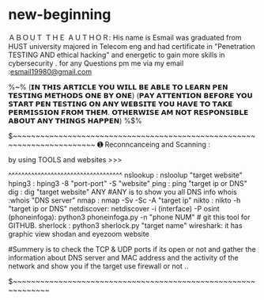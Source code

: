 # new-beginning

ＡＢＯＵＴ ＴＨＥ ＡＵＴＨＯＲ: His name is Esmail was graduated from HUST university 
majored in Telecom eng and had certificate in "Penetration TESTING AND ethical hacking"
and energetic to gain more skills in cybersecurity . for any Questions pm me via my email 
:esmail19980@gmail.com 


%~%
(𝗜𝗡 𝗧𝗛𝗜𝗦 𝗔𝗥𝗧𝗜𝗖𝗟𝗘 𝗬𝗢𝗨 𝗪𝗜𝗟𝗟 𝗕𝗘 𝗔𝗕𝗟𝗘 𝗧𝗢 𝗟𝗘𝗔𝗥𝗡 𝗣𝗘𝗡 𝗧𝗘𝗦𝗧𝗜𝗡𝗚 𝗠𝗘𝗧𝗛𝗢𝗗𝗦 𝗢𝗡𝗘 𝗕𝗬 𝗢𝗡𝗘)
(𝗣𝗔𝗬 𝗔𝗧𝗧𝗘𝗡𝗧𝗜𝗢𝗡 𝗕𝗘𝗙𝗢𝗥𝗘 𝗬𝗢𝗨 𝗦𝗧𝗔𝗥𝗧 𝗣𝗘𝗡 𝗧𝗘𝗦𝗧𝗜𝗡𝗚 𝗢𝗡 𝗔𝗡𝗬 𝗪𝗘𝗕𝗦𝗜𝗧𝗘 𝗬𝗢𝗨 𝗛𝗔𝗩𝗘 𝗧𝗢 𝗧𝗔𝗞𝗘 𝗣𝗘𝗥𝗠𝗜𝗦𝗦𝗜𝗢𝗡 𝗙𝗥𝗢𝗠 𝗧𝗛𝗘𝗠.
𝗢𝗧𝗛𝗘𝗥𝗪𝗜𝗦𝗘 𝗔𝗠 𝗡𝗢𝗧 𝗥𝗘𝗦𝗣𝗢𝗡𝗦𝗜𝗕𝗟𝗘 𝗔𝗕𝗢𝗨𝗧 𝗔𝗡𝗬 𝗧𝗛𝗜𝗡𝗚𝗦 𝗛𝗔𝗣𝗣𝗘𝗡)
%$%


$~~~~~~~~~~~~~~~~~~~~~~~~~~~~~~~~~~~~~~~~~~~~~~~~~~~~~~~~~~~~~~~~~~~~~~~~
➊ Reconncanceing and Scanning :

by using TOOLS and websites >>>

^^^^^^^^^^^^^^^^^^^^^^^^^^^^^^^^^^^
nslookup : nsloolup "target website"
hping3 : hping3 -8 "port-port" -S "website"
ping : ping "target ip or DNS"
dig : dig "target website" ANY #ANY is to show you all DNS info 
whois :whois "DNS server"
nmap : nmap -Sv -Sc -A "target ip"
nikto : nikto -h "target ip or DNS"
netdiscover: netdiscover -i (interface) -P 
osint (phoneinfoga): python3 phoneinfoga.py -n "phone NUM"  # git this tool for GITHUB.
sherlock : python3 sherlock.py "target name"
wireshark: it has graphic view 
shodan and eyezoom website 

#Summery is to check the TCP & UDP ports if its open or not and gather the 
information about DNS server and MAC address and the activity of the network 
and show you if the target use firewall or not ..

$~~~~~~~~~~~~~~~~~~~~~~~~~~~~~~~~~~~~~~~~~~~~~~~~~~~~~~~~~~~~~~
